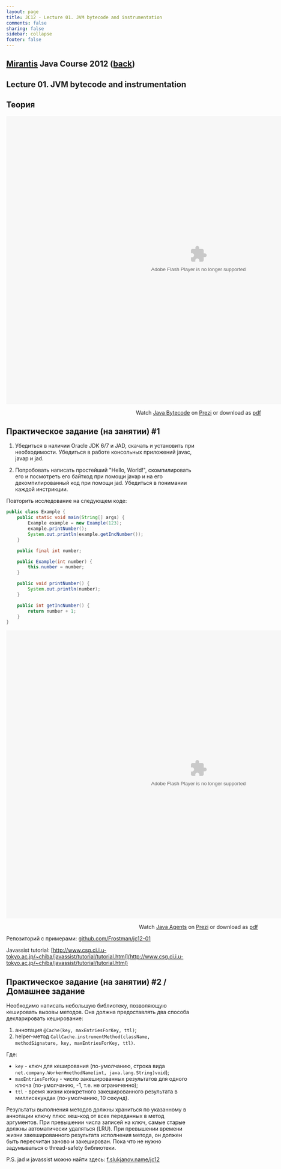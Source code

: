 ```yaml
---                                                                                                                     
layout: page                                                                                                            
title: JC12 - Lecture 01. JVM bytecode and instrumentation                                                                                                                 
comments: false                                                                                                         
sharing: false                                                                                                          
sidebar: collapse
footer: false                                                                                                           
---
```

## [Mirantis](http://www.mirantis.com) Java Сourse 2012 ([back](index.html))
## Lecture 01. JVM bytecode and instrumentation

## Теория

<div class="prezi-player"><style type="text/css" media="screen">.prezi-player { width: 1024px; } .prezi-player-links { text-align: center; }</style><object id="prezi_sp97yqllrb4y" name="prezi_sp97yqllrb4y" classid="clsid:D27CDB6E-AE6D-11cf-96B8-444553540000" width="1024" height="768"><param name="movie" value="http://prezi.com/bin/preziloader.swf"/><param name="allowfullscreen" value="true"/><param name="allowFullScreenInteractive" value="true"/><param name="allowscriptaccess" value="always"/><param name="bgcolor" value="#ffffff"/><param name="flashvars" value="prezi_id=sp97yqllrb4y&amp;lock_to_path=1&amp;color=ffffff&amp;autoplay=no&amp;autohide_ctrls=0"/><embed id="preziEmbed_sp97yqllrb4y" name="preziEmbed_sp97yqllrb4y" src="http://prezi.com/bin/preziloader.swf" type="application/x-shockwave-flash" allowfullscreen="true" allowFullScreenInteractive="true" allowscriptaccess="always" width="1024" height="768" bgcolor="#ffffff" flashvars="prezi_id=sp97yqllrb4y&amp;lock_to_path=1&amp;color=ffffff&amp;autoplay=no&amp;autohide_ctrls=0"></embed></object><div class="prezi-player-links"><p>Watch <a title="Java Bytecode" href="http://prezi.com/sp97yqllrb4y/java-bytecode/">Java Bytecode</a> on <a href="http://prezi.com">Prezi</a> or download as <a href="http://f.slukjanov.name/jc12/java-bytecode.pdf">pdf</a></p></div></div>

## Практическое задание (на занятии) #1

1. Убедиться в наличии Oracle JDK 6/7 и JAD, скачать и установить при необходимости.
Убедиться в работе консольных приложений javac, javap и jad. 

2. Попробовать написать простейший "Hello, World!", скомпилировать его и посмотреть его байткод при помощи javap
и на его декомпилированный код при помощи jad. Убедиться в понимании каждой инстрикции.

Повторить исследование на следующем коде:

```java
public class Example {
    public static void main(String[] args) {
        Example example = new Example(123);
        example.printNumber();
        System.out.println(example.getIncNumber());
    }

    public final int number;

    public Example(int number) {
        this.number = number;
    }

    public void printNumber() {
        System.out.println(number);
    }

    public int getIncNumber() {
        return number + 1;
    }
}
```

<div class="prezi-player"><style type="text/css" media="screen">.prezi-player { width: 1024px; } .prezi-player-links { text-align: center; }</style><object id="prezi_gqacanaabins" name="prezi_gqacanaabins" classid="clsid:D27CDB6E-AE6D-11cf-96B8-444553540000" width="1024" height="768"><param name="movie" value="http://prezi.com/bin/preziloader.swf"/><param name="allowfullscreen" value="true"/><param name="allowFullScreenInteractive" value="true"/><param name="allowscriptaccess" value="always"/><param name="bgcolor" value="#ffffff"/><param name="flashvars" value="prezi_id=gqacanaabins&amp;lock_to_path=1&amp;color=ffffff&amp;autoplay=no&amp;autohide_ctrls=0"/><embed id="preziEmbed_gqacanaabins" name="preziEmbed_gqacanaabins" src="http://prezi.com/bin/preziloader.swf" type="application/x-shockwave-flash" allowfullscreen="true" allowFullScreenInteractive="true" allowscriptaccess="always" width="1024" height="768" bgcolor="#ffffff" flashvars="prezi_id=gqacanaabins&amp;lock_to_path=1&amp;color=ffffff&amp;autoplay=no&amp;autohide_ctrls=0"></embed></object><div class="prezi-player-links"><p>Watch <a title="Java Agents" href="http://prezi.com/gqacanaabins/java-agents/">Java Agents</a> on <a href="http://prezi.com">Prezi</a> or download as <a href="http://f.slukjanov.name/jc12/java-agents.pdf">pdf</a></p></div></div>

Репозиторий с примерами: [github.com/Frostman/jc12-01](https://github.com/Frostman/jc12-01)

Javassist tutorial: [http://www.csg.ci.i.u-tokyo.ac.jp/~chiba/javassist/tutorial/tutorial.html](http://www.csg.ci.i.u-tokyo.ac.jp/~chiba/javassist/tutorial/tutorial.html)

## Практическое задание (на занятии) #2 / Домашнее задание

Необходимо написать небольшую библиотеку, позволяющую кешировать вызовы методов.
Она должна предоставлять два способа декларировать кеширование:

1. аннотация `@Cache(key, maxEntriesForKey, ttl)`;
2. helper-метод `CallCache.instrumentMethod(className, methodSignature, key, maxEntriesForKey, ttl)`.

Где:

* `key` - ключ для кеширования (по-умолчанию, строка вида `net.company.Worker#methodName(int, java.lang.String)void`);
* `maxEntriesForKey` - число закешированных результатов для одного ключа (по-умолчанию, -1, т.е. не ограниченно);
* `ttl` - время жизни конкретного закешированного результата в миллисекундах (по-умолчанию, 10 секунд).

Результаты выполнения методов должны храниться по указанному в аннотации ключу плюс хеш-код от всех переданных в метод аргументов.
При превышении числа записей на ключ, самые старые должны автоматически удаляться (LRU).
При превышении времени жизни закешированного результата исполнения метода, он должен быть пересчитан заново и закеширован.
Пока что не нужно задумываться о thread-safety библиотеки.

P.S. jad и javassist можно найти здесь: [f.slukjanov.name/jc12](http://f.slukjanov.name/jc12/)
